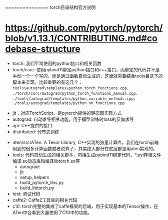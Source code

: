 =============== torch目录结构官方说明
# https://github.com/pytorch/pytorch/blob/v1.13.1/CONTRIBUTING.md#codebase-structure
+ torch: 我们平常使用的python接口和相关函数
+ torch/csrc: 使用pybind11绑定python接口和c++接口，而绑定的代码并不是手动一个一个写的，而是通过函数自动生成的，这里就需要结合tools目录下的脚本来实现，比较重要的有这几个：`tools\autograd\templates\python_torch_functions.cpp, ./torch/csrc/autograd/python_torch_functions_manual.cpp， ./tools/autograd/templates/python_variable_methods.cpp， ./tools/autograd/templates/python_nn_functions.cpp`
 - jit：对应TorchScript，是pytorch提供的静态图实现方式
 - autograd: 自动求导相关功能，用于模型训练时loss的反向求导
 - api: C++提供的接口
 - distributed: 分布式训练
+ aten/src/ATen: A Tesor Library, C++实现的张量计算库，我们在torch前端用到的很多计算函数或者说算子，其实绝大部分在底层都是用aten实现的。
+ tools: 代码自动生成的相关脚本，包括生成pybind11绑定代码、*.pyi存根文件编译.so动态库和编译libtorch.so等
  - autograd: 
  - jit
  - setup_helpers
  - build_pytorch_libs.py
  - build_libtorch.py
+ test: 测试代码
+ caffe2: Caffe2工具库的相关代码
+ c10: torch完整的集成了caffe框架的后端，用于实现基本的Tensor操作，在ATen中会看到大量使用了C10中的功能。
